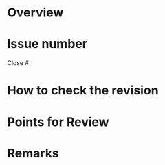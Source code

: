 # Overview <!-- What is the change -->

# Issue number <!-- e.g. Close #123, Fix #456 -->

Close #

# How to check the revision

# Points for Review <!-- Things you want reviewers to check, etc. -->

# Remarks <!-- Any other comments -->

<!-- You don't have to fill in all the blanks, but write the necessary information clearly. -->